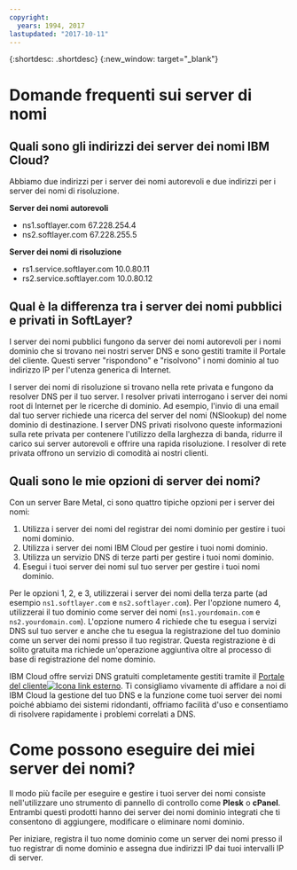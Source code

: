 ```yaml
---
copyright:
  years: 1994, 2017
lastupdated: "2017-10-11"
---
```


{:shortdesc: .shortdesc}
{:new_window: target="_blank"}

# Domande frequenti sui server di nomi

## Quali sono gli indirizzi dei server dei nomi IBM Cloud?

Abbiamo due indirizzi per i server dei nomi autorevoli e due indirizzi per i server dei nomi di risoluzione.

**Server dei nomi autorevoli**

* ns1.softlayer.com 67.228.254.4
* ns2.softlayer.com 67.228.255.5

**Server dei nomi di risoluzione**

* rs1.service.softlayer.com 10.0.80.11
* rs2.service.softlayer.com 10.0.80.12

<a name="27"></a>
## Qual è la differenza tra i server dei nomi pubblici e privati in SoftLayer?

I server dei nomi pubblici fungono da server dei nomi autorevoli per i nomi dominio che si trovano nei nostri server DNS e sono gestiti tramite il Portale del cliente. Questi server "rispondono" e "risolvono" i nomi dominio al tuo indirizzo IP per l'utenza generica di Internet.

I server dei nomi di risoluzione si trovano nella rete privata e fungono da resolver DNS per il tuo server. I resolver privati interrogano i server dei nomi root di Internet per le ricerche di dominio. Ad esempio, l'invio di una email dal tuo server richiede una ricerca del server del nomi (NSlookup) del nome dominio di destinazione. I server DNS privati risolvono queste informazioni sulla rete privata per contenere l'utilizzo della larghezza di banda, ridurre il carico sui server autorevoli e offrire una rapida risoluzione. I resolver di rete privata offrono un servizio di comodità ai nostri clienti.

<a name="28"></a>
## Quali sono le mie opzioni di server dei nomi?

Con un server Bare Metal, ci sono quattro tipiche opzioni per i server dei nomi:

1. Utilizza i server dei nomi del registrar dei nomi dominio per gestire i tuoi nomi dominio.
2. Utilizza i server dei nomi IBM Cloud per gestire i tuoi nomi dominio.
3. Utilizza un servizio DNS di terze parti per gestire i tuoi nomi dominio.
4. Esegui i tuoi server dei nomi sul tuo server per gestire i tuoi nomi dominio.

Per le opzioni 1, 2, e 3, utilizzerai i server dei nomi della terza parte (ad esempio `ns1.softlayer.com` e `ns2.softlayer.com`). Per l'opzione numero 4, utilizzerai il tuo dominio come server dei nomi (`ns1.yourdomain.com` e `ns2.yourdomain.com`). L'opzione numero 4 richiede che tu esegua i servizi DNS sul tuo server e anche che tu esegua la registrazione del tuo dominio come un server dei nomi presso il tuo registrar. Questa registrazione è di solito gratuita ma richiede un'operazione aggiuntiva oltre al processo di base di registrazione del nome dominio.

IBM Cloud offre servizi DNS gratuiti completamente gestiti tramite il [Portale del cliente![Icona link esterno](../../icons/launch-glyph.svg "Icona link esterno")](https://control.softlayer.com/). Ti consigliamo vivamente di affidare a noi di IBM Cloud la gestione del tuo DNS e la funzione come tuoi server dei nomi poiché abbiamo dei sistemi ridondanti, offriamo facilità d'uso e consentiamo di risolvere rapidamente i problemi correlati a DNS.


# Come possono eseguire dei miei server dei nomi?

Il modo più facile per eseguire e gestire i tuoi server dei nomi consiste nell'utilizzare uno strumento di pannello di controllo come **Plesk** o **cPanel**. Entrambi questi prodotti hanno dei server dei nomi dominio integrati che ti consentono di aggiungere, modificare o eliminare nomi dominio.

Per iniziare, registra il tuo nome dominio come un server dei nomi presso il tuo registrar di nome dominio e assegna due indirizzi IP dai tuoi intervalli IP di server.
